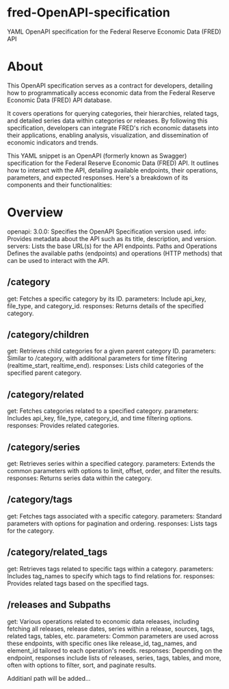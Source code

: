 # fred-OpenAPI-specification
YAML OpenAPI specification for the Federal Reserve Economic Data (FRED) API

# About
This OpenAPI specification serves as a contract for developers, detailing how to programmatically access economic data from the Federal Reserve Economic Data (FRED) API database.

It covers operations for querying categories, their hierarchies, related tags, and detailed series data within categories or releases. By following this specification, developers can integrate FRED's rich economic datasets into their applications, enabling analysis, visualization, and dissemination of economic indicators and trends.

This YAML snippet is an OpenAPI (formerly known as Swagger) specification for the Federal Reserve Economic Data (FRED) API. It outlines how to interact with the API, detailing available endpoints, their operations, parameters, and expected responses. 
Here's a breakdown of its components and their functionalities:

# Overview
openapi: 3.0.0: Specifies the OpenAPI Specification version used.
info: Provides metadata about the API such as its title, description, and version.
servers: Lists the base URL(s) for the API endpoints.
Paths and Operations
Defines the available paths (endpoints) and operations (HTTP methods) that can be used to interact with the API.

## /category
get: Fetches a specific category by its ID.
parameters: Include api_key, file_type, and category_id.
responses: Returns details of the specified category.

## /category/children
get: Retrieves child categories for a given parent category ID.
parameters: Similar to /category, with additional parameters for time filtering (realtime_start, realtime_end).
responses: Lists child categories of the specified parent category.

## /category/related
get: Fetches categories related to a specified category.
parameters: Includes api_key, file_type, category_id, and time filtering options.
responses: Provides related categories.

## /category/series
get: Retrieves series within a specified category.
parameters: Extends the common parameters with options to limit, offset, order, and filter the results.
responses: Returns series data within the category.

## /category/tags
get: Fetches tags associated with a specific category.
parameters: Standard parameters with options for pagination and ordering.
responses: Lists tags for the category.

## /category/related_tags
get: Retrieves tags related to specific tags within a category.
parameters: Includes tag_names to specify which tags to find relations for.
responses: Provides related tags based on the specified tags.

## /releases and Subpaths
get: Various operations related to economic data releases, including fetching all releases, release dates, series within a release, sources, tags, related tags, tables, etc.
parameters: Common parameters are used across these endpoints, with specific ones like release_id, tag_names, and element_id tailored to each operation's needs.
responses: Depending on the endpoint, responses include lists of releases, series, tags, tables, and more, often with options to filter, sort, and paginate results.

Additianl path will be added...



